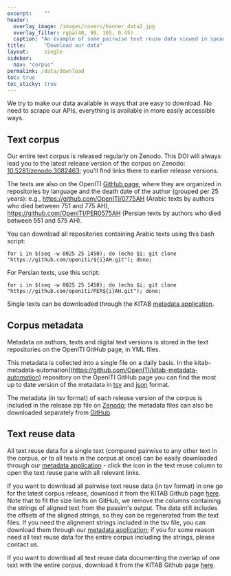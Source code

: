 ```yaml
---
excerpt:	""
header:
  overlay_image: /images/covers/banner_data2.jpg
  overlay_filter: rgba(40, 99, 165, 0.45)
  caption: "An example of some pairwise text reuse data viewed in speadsheet software"
title:		"Download our data"
layout:		single
sidebar:
  nav: "corpus"
permalink: /data/download
toc: true
toc_sticky: true
---
```

We try to make our data available in ways that are easy to download. 
No need to scrape our APIs, everything is available in more easily accessible ways. 

## Text corpus

Our entire text corpus is released regularly on Zenodo. This DOI will always lead you to the latest release version of the corpus on Zenodo: [10.5281/zenodo.3082463](https://zenodo.org/doi/10.5281/zenodo.3082463); you'll find links there to earlier release versions.

The texts are also on the OpenITI [GitHub page](https://github.com/openiti), where they are organized in repositories by language and the death date of the author (grouped per 25 years): e.g., https://github.com/OpenITI/0775AH (Arabic texts by authors who died between 751 and 775 AH), https://github.com/OpenITI/PER0575AH (Persian texts by authors who died between 551 and 575 AH).

You can download all repositories containing Arabic texts using this bash script:

```
for i in $(seq -w 0025 25 1450); do (echo $i; git clone "https://github.com/openiti/${i}AH.git"); done;
```

For Persian texts, use this script: 

```
for i in $(seq -w 0025 25 1450); do (echo $i; git clone "https://github.com/openiti/PER${i}AH.git"); done;
```

Single texts can be downloaded through the KITAB [metadata application](https://kitab-project.org/explore). 

## Corpus metadata

Metadata on authors, texts and digital text versions is stored in the text repositories on the OpenITI GitHub page, in YML files.

This metadata is collected into a single file on a daily basis. In the kitab-metadata-automation](https://github.com/OpenITI/kitab-metadata-automation) repository on the OpenITI GitHub page you can find the most up to date version of the metadata in [tsv](https://github.com/OpenITI/kitab-metadata-automation/raw/master/output/OpenITI_Github_clone_metadata_light.csv) and [json](https://github.com/OpenITI/kitab-metadata-automation/raw/master/output/OpenITI_Github_clone_metadata_light.json) format. 

The metadata (in tsv format) of each release version of the corpus is included in the release zip file on [Zenodo](https://zenodo.org/doi/10.5281/zenodo.3082463); the metadata files can also be downloaded separately from [GitHub](https://github.com/OpenITI/kitab-metadata-automation/tree/master/releases). 

## Text reuse data

All text reuse data for a single text (compared pairwise to any other text in the corpus, or to all texts in the corpus at once) can be easily downloaded through our [metadata application](https://kitab-project.org/explore) - click the icon in the text reuse column to open the text reuse pane with all relevant links.

If you want to download all pairwise text reuse data (in tsv format) in one go for the latest corpus release, download it from the KITAB Github page [here](https://github.com/kitab-project-org/pairwise-light). Note that to fit the size limits on GitHub, we remove the columns containing the strings of aligned text from the passim's output. The data still includes the offsets of the aligned strings, so they can be regenerated from the text files. If you need the alignment strings included in the tsv file, you can download them through our [metadata application](https://kitab-project.org/explore); if you for some reason need all text reuse data for the entire corpus including the strings, please contact us. 

If you want to download all text reuse data documenting the overlap of one text with the entire corpus, download it from the KITAB Github page [here](https://github.com/kitab-project-org/one_to_all). 